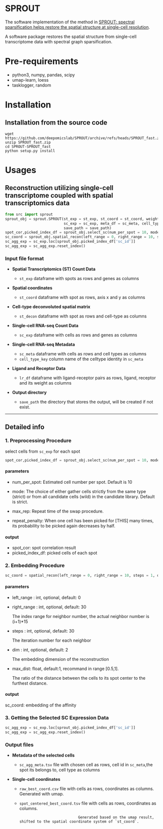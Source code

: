 # SPROUT
The software implementation of the method in 
[SPROUT: spectral sparsification helps restore the spatial structure at single-cell resolution](https://academic.oup.com/nargab/article/4/3/lqac069/6700709).

A software package restores the spatial structure from single-cell transcriptome data with spectral graph sparsification.

# Pre-requirements
* python3, numpy, pandas, scipy
* umap-learn, loess
* tasklogger, random
# Installation
## Installation from the source code
```shell
wget https://github.com/deepomicslab/SPROUT/archive/refs/heads/SPROUT_fast.zip
unzip SPROUT_fast.zip
cd SPROUT-SPROUT_fast
python setup.py install
```
# Usages
## Reconstruction utilizing single-cell transcriptome coupled with spatial transcriptomics data
```python
from src import sprout
sprout_obj = sprout.SPROUT(st_exp = st_exp, st_coord = st_coord, weight = st_decon, 
                           sc_exp = sc_exp, meta_df = sc_meta, cell_type_key = 'celltype',lr_df = lr_df, 
                           save_path = save_path)
spot_cor,picked_index_df = sprout_obj.select_sc(num_per_spot = 10, mode = 'strict', max_rep = 1, repeat_penalty = 10)
sc_coord = sprout_obj.spatial_recon(left_range = 0, right_range = 10, steps = 1, dim = 2,max_dist = 1)
sc_agg_exp = sc_exp.loc[sprout_obj.picked_index_df['sc_id']]
sc_agg_exp = sc_agg_exp.reset_index()
```
### Input file format
* **Spatial Transcriptomics (ST) Count Data**
  * `st_exp` dataframe with spots as rows and genes as columns
 
* **Spatial coordinates**
  * `st_coord` dataframe with spot as rows, axis x and y as columns 

* **Cell-type deconvoluted spatial matrix**
  * `st_decon` dataframe with spot as rows and cell-type as columns


* **Single-cell RNA-seq Count Data**
  * `sc_exp` dataframe with cells as rows and genes as columns

* **Single-cell RNA-seq Metadata**
  * `sc_meta` dataframe with cells as rows and cell types as columns
  * `cell_type_key` column name of the celltype identity in `sc_meta`

* **Ligand and Receptor Data**
  * `lr_df` dataframe with ligand-receptor pairs as rows, ligand, receptor and its weight as columns

* **Output directory**
  * `save_path` the directory that stores the output, will be created if not exist.
***
## Detailed info
### 1. Preprocessing Procedure
select cells from `sc_exp` for each spot
```python
spot_cor,picked_index_df = sprout_obj.select_sc(num_per_spot = 10, mode = 'strict', max_rep = 1, repeat_penalty = 10)
```
#### parameters
*  num_per_spot: Estimated cell number per spot. Default is 10

*  mode: The choice of either gather cells strictly from the same type (strict) or from all candidate cells (wild) in the candidate library. Default is strict.

*  max_rep: Repeat time of the swap procedure.

*  repeat_penalty: When one cell has been picked for [THIS] many times, its probability to be picked again decreases by half.    
#### output
* spot_cor: spot correlation result
* picked_index_df: picked cells of each spot
### 2. Embedding Procedure
```python
sc_coord = spatial_recon(left_range = 0, right_range = 10, steps = 1, dim = 2,max_dist = 1)
```  
#### parameters
* left_range : int, optional, default: 0

* right_range : int, optional, default: 30

    The index range for neighbor number, the actual neighbor number is (i+1)*15
    
* steps : int, optional, default: 30

    The iteration number for each neighbor

* dim : int, optional, default: 2

    The embedding dimension of the reconstruction
    
* max_dist: float, default:1, recommand in range [0.5,1]. 

    The ratio of the distance between the cells to its spot center to the furthest distance.
#### output
sc_coord: embedding of the affinity
### 3. Getting the Selected SC Expression Data
```python
sc_agg_exp = sc_exp.loc[sprout_obj.picked_index_df['sc_id']]
sc_agg_exp = sc_agg_exp.reset_index()
```
### Output files
* **Metadata of the selected cells**
  * `sc_agg_meta.tsv`  file with chosen cell as rows, cell id in `sc_meta`,the spot its belongs to, cell type as columns 
 
* **Single-cell coordinates**
  * `raw_best_coord.csv` file with cells as rows, coordinates as columns. Generated with umap.
  * `spot_centered_best_coord.tsv` file with cells as rows, coordinates as columns. 
  
                                   Generated based on the umap result, shifted to the spatial coordinate system of `st_coord`.

